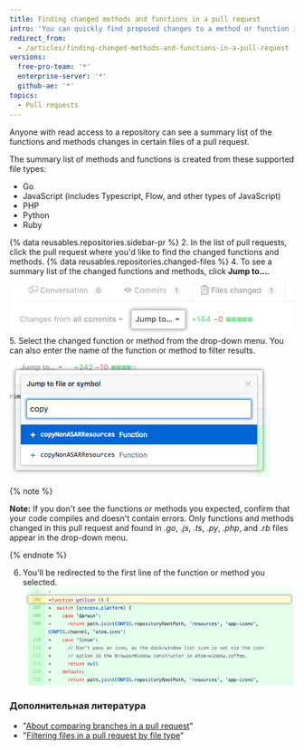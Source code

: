 ```yaml
---
title: Finding changed methods and functions in a pull request
intro: 'You can quickly find proposed changes to a method or function in a pull request in *.go*, *.js*, *.ts*, *.py*, *.php*, and *.rb* files.'
redirect_from:
  - /articles/finding-changed-methods-and-functions-in-a-pull-request
versions:
  free-pro-team: '*'
  enterprise-server: '*'
  github-ae: '*'
topics:
  - Pull requests
---
```


Anyone with read access to a repository can see a summary list of the functions and methods changes in certain files of a pull request.

The summary list of methods and functions is created from these supported file types:
  - Go
  - JavaScript (includes Typescript, Flow, and other types of JavaScript)
  - PHP
  - Python
  - Ruby

{% data reusables.repositories.sidebar-pr %}
2. In the list of pull requests, click the pull request where you'd like to find the changed functions and methods.
{% data reusables.repositories.changed-files %}
4. To see a summary list of the changed functions and methods, click **Jump to...**. ![Jump to drop-down menu](/assets/images/help/pull_requests/jump-to-menu.png)
5. Select the changed function or method from the drop-down menu. You can also enter the name of the function or method to filter results. ![Filter function and methods](/assets/images/help/pull_requests/filter-function-and-methods.png)

 {% note %}

 **Note:** If you don't see the functions or methods you expected, confirm that your code compiles and doesn't contain errors. Only functions and methods changed in this pull request and found in *.go*, *.js*, *.ts*, *.py*, *.php*, and *.rb* files appear in the drop-down menu.

 {% endnote %}

6. You'll be redirected to the first line of the function or method you selected. ![view function or method in files changed](/assets/images/help/pull_requests/view-selected-function-or-method.png)

### Дополнительная литература

- "[About comparing branches in a pull request](/articles/about-comparing-branches-in-pull-requests)"
- "[Filtering files in a pull request by file type](/articles/filtering-files-in-a-pull-request)"
